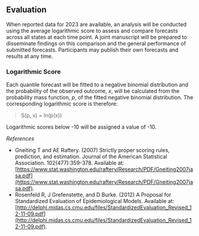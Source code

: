## Evaluation
When reported data for 2023 are available, an analysis will be conducted using the average logarithmic score to assess and compare forecasts across all states at each time point. A joint manuscript will be prepared to disseminate findings on this comparison and the general performance of submitted forecasts. Participants may publish their own forecasts and results at any time.

### Logarithmic Score
Each quantile forecast will be fitted to a negative binomial distribution and the probability of the observed outcome, *x*, will be calculated from the probability mass function, *p*, of the fitted negative binomial distribution. The corresponding logarithmic score is therefore:

> S(p, x) = ln(p(x))

Logarithmic scores below -10 will be assigned a value of -10.


*References*
- Gneiting T and AE Raftery. (2007) Strictly proper scoring rules, prediction, and estimation. Journal of the American Statistical Association. 102(477):359-378. Available at: [https://www.stat.washington.edu/raftery/Research/PDF/Gneiting2007jasa.pdf](https://www.stat.washington.edu/raftery/Research/PDF/Gneiting2007jasa.pdf).
- Rosenfeld R, J Grefenstette, and D Burke. (2012) A Proposal for Standardized Evaluation of Epidemiological Models. Available at: [http://delphi.midas.cs.cmu.edu/files/StandardizedEvaluation_Revised_12-11-09.pdf](http://delphi.midas.cs.cmu.edu/files/StandardizedEvaluation_Revised_12-11-09.pdf).
